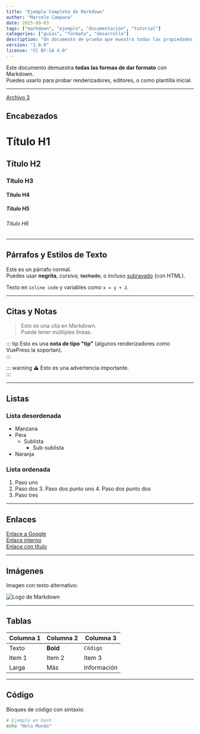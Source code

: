 ```yaml
---
title: "Ejemplo Completo de Markdown"
author: "Marcelo Campana"
date: 2025-09-03
tags: ["markdown", "ejemplo", "documentación", "tutorial"]
categories: ["guías", "formato", "desarrollo"]
description: "Un documento de prueba que muestra todas las propiedades, estilos y sintaxis disponibles en Markdown."
version: "1.0.0"
license: "CC BY-SA 4.0"
---
```




Este documento demuestra **todas las formas de dar formato** con Markdown.  
Puedes usarlo para probar renderizadores, editores, o como plantilla inicial.  

---
[Archivo 3](#Archivo3)
## Encabezados

# Título H1
## Título H2
### Título H3
#### Título H4
##### Título H5
###### Título H6

---

## Párrafos y Estilos de Texto

Este es un párrafo normal.  
Puedes usar **negrita**, *cursiva*, ~~tachado~~, o incluso <u>subrayado</u> (con HTML).  

Texto en `inline code` y variables como `x = y + 2`.  

---

## Citas y Notas

> Esto es una cita en Markdown.  
> Puede tener múltiples líneas.  

::: tip
Esto es una **nota de tipo "tip"** (algunos renderizadores como VuePress la soportan).  
:::

::: warning
⚠️ Esto es una advertencia importante.  
:::

---

## Listas

### Lista desordenada
- Manzana
- Pera
  - Sublista
    - Sub-sublista
- Naranja

### Lista ordenada
1. Paso uno
2. Paso dos
   3. Paso dos punto uno
   4. Paso dos punto dos
5. Paso tres

---

## Enlaces

[Enlace a Google](https://www.google.com)  
[Enlace interno](#tablas)  
[Enlace con título](https://www.wikipedia.org "Ir a Wikipedia")  

---

## Imágenes

Imagen con texto alternativo:

![Logo de Markdown](https://upload.wikimedia.org/wikipedia/commons/4/48/Markdown-mark.svg "Markdown")

---

## Tablas

| Columna 1 | Columna 2 | Columna 3 |
|-----------|-----------|-----------|
| Texto     | **Bold**  | `Código`  |
| Item 1    | Item 2    | Item 3    |
| Larga     | Más       | Información |

---

## Código

Bloques de código con sintaxis:

```bash
# Ejemplo en bash
echo "Hola Mundo"